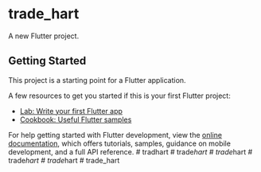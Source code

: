 # trade_hart

A new Flutter project.

## Getting Started

This project is a starting point for a Flutter application.

A few resources to get you started if this is your first Flutter project:

- [Lab: Write your first Flutter app](https://docs.flutter.dev/get-started/codelab)
- [Cookbook: Useful Flutter samples](https://docs.flutter.dev/cookbook)

For help getting started with Flutter development, view the
[online documentation](https://docs.flutter.dev/), which offers tutorials,
samples, guidance on mobile development, and a full API reference.
#   t r a d h a r t  
 #   t r a d e _ h a r t  
 #   t r a d e _ h a r t  
 #   t r a d e _ h a r t  
 #   t r a d e _ h a r t  
 #   t r a d e _ h a r t  
 